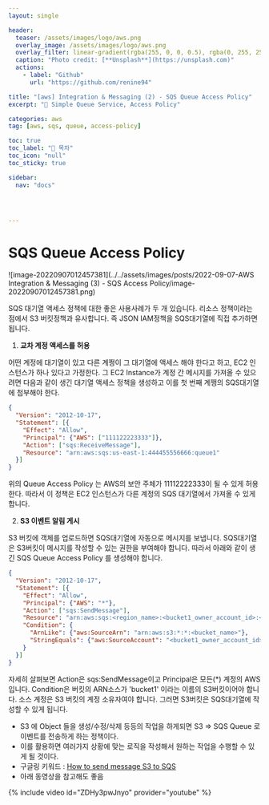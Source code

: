 ```yaml
---
layout: single

header:
  teaser: /assets/images/logo/aws.png
  overlay_image: /assets/images/logo/aws.png
  overlay_filter: linear-gradient(rgba(255, 0, 0, 0.5), rgba(0, 255, 255, 0.5))
  caption: "Photo credit: [**Unsplash**](https://unsplash.com)"
  actions:
    - label: "Github"
      url: "https://github.com/renine94"

title: "[aws] Integration & Messaging (2) - SQS Queue Access Policy"
excerpt: "🚀 Simple Queue Service, Access Policy"

categories: aws
tag: [aws, sqs, queue, access-policy]

toc: true
toc_label: "📕 목차"
toc_icon: "null"
toc_sticky: true

sidebar:
  nav: "docs"




---
```


# SQS Queue Access Policy

![image-20220907012457381](../../assets/images/posts/2022-09-07-AWS Integration & Messaging (3) - SQS Access Policy/image-20220907012457381.png)



SQS 대기열 액세스 정책에 대한 좋은 사용사례가 두 개 있습니다. 리소스 정책이라는 점에서 S3 버킷정책과 유사합니다. 즉 JSON IAM정책을 SQS대기열에 직접 추가하면 됩니다.

1. **교차 계정 액세스를 허용**

어떤 계정에 대기열이 있고 다른 계쩡이 그 대기열에 액세스 해야 한다고 하고, EC2 인스턴스가 하나 있다고 가정한다. 그 EC2 Instance가 계정 간 메시지를 가져올 수 있으려면 다음과 같이 생긴 대기열 액세스 정책을 생성하고 이를 첫 번째 계쩡의 SQS대기열에 첨부해야 한다.

```json
{
  "Version": "2012-10-17",
  "Statement": [{
    "Effect": "Allow",
    "Principal": {"AWS": ["111122223333"]},
    "Action": ["sqs:ReceiveMessage"],
    "Resource": "arn:aws:sqs:us-east-1:444455556666:queue1"
  }]
}
```

위의 Queue Access Policy 는 AWS의 보안 주체가 11112222333이 될 수 있게 허용한다. 따라서 이 정책은 EC2 인스턴스가 다른 계정의 SQS 대기열에서 가져올 수 있게 합니다. 



2. **S3 이벤트 알림 게시**

S3 버킷에 객체를 업로드하면 SQS대기열에 자동으로 메시지를 보냅니다. SQS대기열은 S3버킷이 메시지를 작성할 수 있는 권한을 부여해야 합니다. 따라서 아래와 같이 생긴 SQS Queue Access Policy 를 생성해야 합니다.

```json
{
  "Version": "2012-10-17",
  "Statement": [{
    "Effect": "Allow",
    "Principal": {"AWS": "*"},
    "Action": ["sqs:SendMessage"],
    "Resource": "arn:aws:sqs:<region_name>:<bucket1_owner_account_id>:<queue_name>",
    "Condition": {
      "ArnLike": {"aws:SourceArn": "arn:aws:s3:*:*:<bucket_name>"},
      "StringEquals": {"aws:SourceAccount": "<bucket1_owner_account_id>"},
    }
  }]
}
```

자세히 살펴보면 Action은 sqs:SendMessage이고 Principal은 모든(*) 계정의 AWS 입니다. Condition은 버킷의 ARN소스가 'bucket1' 이라는 이름의 S3버킷이어야 합니다. 소스 계정은 S3 버킷의 계정 소유자여야 합니다. 그러면 S3버킷은 SQS대기열에 작성할 수 있게 됩니다.





- S3 에 Object 들을 생성/수정/삭제 등등의 작업을 하게되면 S3 => SQS Queue 로 이벤트를 전송하게 하는 정책이다.
- 이를 활용하면 여러가지 상황에 맞는 로직을 작성해서 원하는 작업을 수행할 수 있게 될 것이다.
- 구글링 키워드 : [How to send message S3 to SQS](https://docs.aws.amazon.com/AmazonS3/latest/userguide/ways-to-add-notification-config-to-bucket.html)
- 아래 동영상을 참고해도 좋음

{% include video id="ZDHy3pwJnyo" provider="youtube" %}

